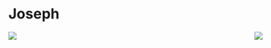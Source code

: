 # Joseph

<img align="right" src="https://github-readme-stats.vercel.app/api?username=Emperor9999&show_icons=true&hide_border=true&&count_private=true&include_all_commits=true&theme=dark" />
<img align="left" src="https://github-readme-stats.vercel.app/api/top-langs/?username=Emperor9999&show_icons=true&hide_border=true&&count_private=true&include_all_commits=true&theme=dark" />
